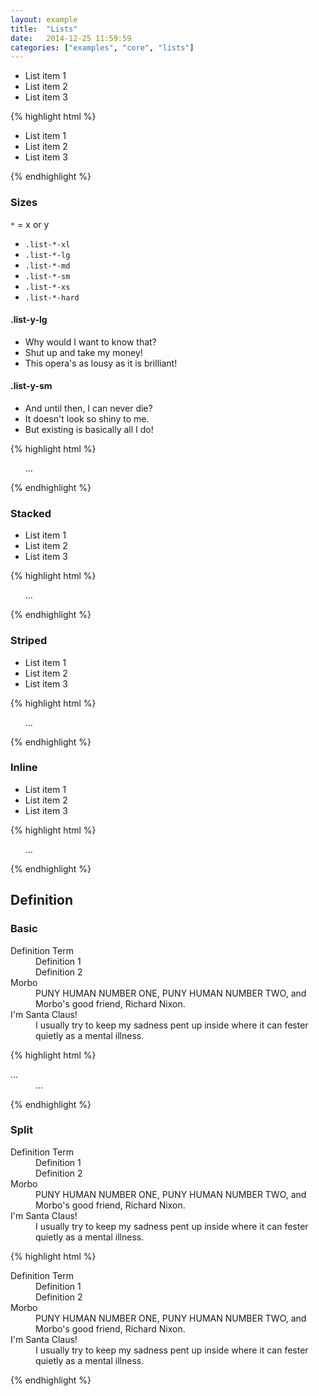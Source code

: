```yaml
---
layout: example
title:  "Lists"
date:   2014-12-25 11:59:59
categories: ["examples", "core", "lists"]
---
```


<div class="lt-example">
  <ul class="list">
    <li>List item 1</li>
    <li>List item 2</li>
    <li>List item 3</li>
  </ul>
</div>

<div class="lt-code">
{% highlight html %}
<ul class="list">
  <li>List item 1</li>
  <li>List item 2</li>
  <li>List item 3</li>
</ul>
{% endhighlight %}
</div>


### Sizes
`*` = x or y

<ul class="list">
  <li><code>.list-*-xl</code></li>
  <li><code>.list-*-lg</code></li>
  <li><code>.list-*-md</code></li>
  <li><code>.list-*-sm</code></li>
  <li><code>.list-*-xs</code></li>
  <li><code>.list-*-hard</code></li>
</ul>

<div class="lt-example">
  <h4>.list-y-lg</h4>
  <ul class="list-stacked list-striped list-y-lg">
    <li>Why would I want to know that?</li>
    <li>Shut up and take my money!</li>
    <li>This opera's as lousy as it is brilliant!</li>
  </ul>

  <h4>.list-y-sm</h4>
  <ul class="list-stacked list-striped list-y-sm">
    <li>And until then, I can never die?</li>
    <li>It doesn't look so shiny to me.</li>
    <li>But existing is basically all I do!</li>
  </ul>
</div>

<div class="lt-code">
{% highlight html %}
<ul class="list-y-lg">
  ...
</ul>
{% endhighlight %}
</div>

### Stacked

<div class="lt-example">
  <ul class="list-stacked">
    <li>List item 1</li>
    <li>List item 2</li>
    <li>List item 3</li>
  </ul>
</div>

<div class="lt-code">
{% highlight html %}
<ul class="list-stacked">
  ...
</ul>
{% endhighlight %}
</div>


### Striped

<div class="lt-example">
  <ul class="list-striped">
    <li>List item 1</li>
    <li>List item 2</li>
    <li>List item 3</li>
  </ul>
</div>

<div class="lt-code">
{% highlight html %}
<ul class="list-striped">
  ...
</ul>
{% endhighlight %}
</div>


### Inline

<div class="lt-example">
  <ul class="list-inline">
    <li>List item 1</li>
    <li>List item 2</li>
    <li>List item 3</li>
  </ul>
</div>

<div class="lt-code">
{% highlight html %}
<ul class="list-inline">
  ...
</ul>
{% endhighlight %}
</div>


## Definition

### Basic
<div class="lt-example">
  <dl>
    <dt>Definition Term</dt>
    <dd>Definition 1</dd>
    <dd>Definition 2</dd>
    <dt>Morbo</dt>
    <dd>PUNY HUMAN NUMBER ONE, PUNY HUMAN NUMBER TWO, and Morbo's good friend, Richard Nixon.</dd>
    <dt>I'm Santa Claus!</dt>
    <dd>I usually try to keep my sadness pent up inside where it can fester quietly as a mental illness.</dd>
  </dl>
</div>

<div class="lt-code">
{% highlight html %}
<dl>
  <dt>...</dt>
  <dd>...</dd>
</dl>
{% endhighlight %}
</div>

### Split
<div class="lt-example">
  <dl class="dl-split">
    <dt>Definition Term</dt>
    <dd>Definition 1</dd>
    <dd>Definition 2</dd>
    <dt>Morbo</dt>
    <dd>PUNY HUMAN NUMBER ONE, PUNY HUMAN NUMBER TWO, and Morbo's good friend, Richard Nixon.</dd>
    <dt>I'm Santa Claus!</dt>
    <dd>I usually try to keep my sadness pent up inside where it can fester quietly as a mental illness.</dd>
  </dl>
</div>

<div class="lt-code">
{% highlight html %}
<dl class="dl-split">
  <dt>Definition Term</dt>
  <dd>Definition 1</dd>
  <dd>Definition 2</dd>
  <dt>Morbo</dt>
  <dd>PUNY HUMAN NUMBER ONE, PUNY HUMAN NUMBER TWO, and Morbo's good friend, Richard Nixon.</dd>
  <dt>I'm Santa Claus!</dt>
  <dd>I usually try to keep my sadness pent up inside where it can fester quietly as a mental illness.</dd>
</dl>
{% endhighlight %}
</div>
